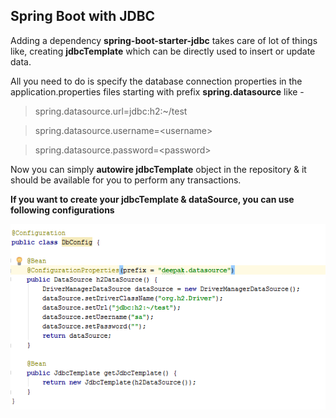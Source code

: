 ## Spring Boot with JDBC ##

Adding a dependency **spring-boot-starter-jdbc** takes care of lot of things like, creating **jdbcTemplate** which can be directly used to insert or update data.

All you need to do is specify the database connection properties in the application.properties files starting with prefix **spring.datasource** like -

> spring.datasource.url=jdbc:h2:~/test

> spring.datasource.username=\<username\>

> spring.datasource.password=\<password\>

Now you can simply **autowire jdbcTemplate** object in the repository & it should be available for you to perform any transactions.


**If you want to create your **jdbcTemplate** & **dataSource**, you can use following configurations**

![JDBC Config](https://github.com/deepakmotlani/Notes/blob/master/Spring%20Framework/Spring%20JDBC/images/jdbc-config.PNG)
